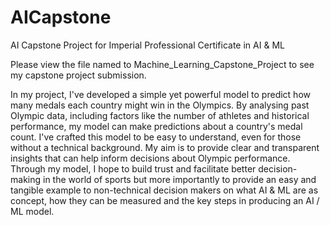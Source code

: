 # AICapstone
AI Capstone Project for Imperial Professional Certificate in AI &amp; ML

Please view the file named to Machine_Learning_Capstone_Project to see my capstone project submission.


In my project, I've developed a simple yet powerful model to predict how many medals each country might win in the Olympics. By analysing past Olympic data, including factors like the number of athletes and historical performance, my model can make predictions about a country's medal count. I've crafted this model to be easy to understand, even for those without a technical background. My aim is to provide clear and transparent insights that can help inform decisions about Olympic performance. Through my model, I hope to build trust and facilitate better decision-making in the world of sports but more importantly to provide an easy and tangible example to non-technical decision makers on what AI & ML are as concept, how they can be measured and the key steps in producing an AI / ML model.
